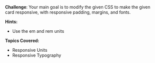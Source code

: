 **Challenge**:
Your main goal is to modify the given CSS to make the given card responsive, with responsive padding, margins, and fonts.

**Hints:**
 - Use the em and rem units

**Topics Covered:**
 - Responsive Units
 - Responsive Typography